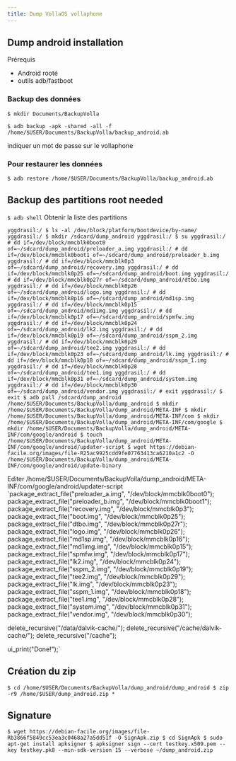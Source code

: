 ```yaml
---
title: Dump VollaOS vollaphone
---
```

## Dump android installation
Prérequis 
- Android rooté
- outils adb/fastboot

### Backup des données

`$ mkdir Documents/BackupVolla`

`$ adb backup -apk -shared -all -f /home/$USER/Documents/BackupVolla/backup_android.ab`

indiquer un mot de passe sur le vollaphone

### Pour restaurer les données 
`$ adb restore /home/$USER/Documents/BackupVolla/backup_android.ab`

## Backup des partitions root needed

`$ adb shell`
Obtenir la liste des partitions

`yggdrasil:/ $ ls -al /dev/block/platform/bootdevice/by-name/
yggdrasil:/ $ mkdir /sdcard/dump_android
yggdrasil:/ $ su
yggdrasil:/ # dd if=/dev/block/mmcblk0boot0 of=~/sdcard/dump_android/preloader_a.img
yggdrasil:/ # dd if=/dev/block/mmcblk0boot1 of=~/sdcard/dump_android/preloader_b.img
yggdrasil:/ # dd if=/dev/block/mmcblk0p3 of=~/sdcard/dump_android/recovery.img
yggdrasil:/ # dd if=/dev/block/mmcblk0p25 of=~/sdcard/dump_android/boot.img
yggdrasil:/ # dd if=/dev/block/mmcblk0p27r of=~/sdcard/dump_android/dtbo.img
yggdrasil:/ # dd if=/dev/block/mmcblk0p26 of=~/sdcard/dump_android/logo.img
yggdrasil:/ # dd if=/dev/block/mmcblk0p16 of=~/sdcard/dump_android/md1sp.img
yggdrasil:/ # dd if=/dev/block/mmcblk0p15 of=~/sdcard/dump_android/md1img.img
yggdrasil:/ # dd if=/dev/block/mmcblk0p17 of=~/sdcard/dump_android/spmfw.img
yggdrasil:/ # dd if=/dev/block/mmcblk0p24 of=~/sdcard/dump_android/lk2.img
yggdrasil:/ # dd if=/dev/block/mmcblk0p19 of=~/sdcard/dump_android/sspm_2.img
yggdrasil:/ # dd if=/dev/block/mmcblk0p29 of=~/sdcard/dump_android/tee2.img
yggdrasil:/ # dd if=/dev/block/mmcblk0p23 of=~/sdcard/dump_android/lk.img
yggdrasil:/ # dd if=/dev/block/mmcblk0p18 of=~/sdcard/dump_android/sspm_1.img
yggdrasil:/ # dd if=/dev/block/mmcblk0p28 of=~/sdcard/dump_android/tee1.img
yggdrasil:/ # dd if=/dev/block/mmcblk0p31 of=~/sdcard/dump_android/system.img
yggdrasil:/ # dd if=/dev/block/mmcblk0p30 of=~/sdcard/dump_android/vendor.img
yggdrasil:/ # exit
yggdrasil:/ $ exit
$ adb pull /sdcard/dump_android /home/$USER/Documents/BackupVolla/dump_android
$ mkdir /home/$USER/Documents/BackupVolla/dump_android/META-INF
$ mkdir /home/$USER/Documents/BackupVolla/dump_android/META-INF/com
$ mkdir /home/$USER/Documents/BackupVolla/dump_android/META-INF/com/google
$ mkdir /home/$USER/Documents/BackupVolla/dump_android/META-INF/com/google/android
$ touch /home/$USER/Documents/BackupVolla/dump_android/META-INF/com/google/android/updater-script
$ wget https://debian-facile.org/images/file-R25ac9925cdd9fe07763413ca6210a1c2 -O /home/$USER/Documents/BackupVolla/dump_android/META-INF/com/google/android/update-binary`

Editer /home/$USER/Documents/BackupVolla/dump_android/META-INF/com/google/android/updater-script
`package_extract_file("preloader_a.img", "/dev/block/mmcblk0boot0");
package_extract_file("preloader_b.img", "/dev/block/mmcblk0boot1");
package_extract_file("recovery.img", "/dev/block/mmcblk0p3");
package_extract_file("boot.img", "/dev/block/mmcblk0p25");
package_extract_file("dtbo.img", "/dev/block/mmcblk0p27r");
package_extract_file("logo.img", "/dev/block/mmcblk0p26");
package_extract_file("md1sp.img", "/dev/block/mmcblk0p16");
package_extract_file("md1img.img", "/dev/block/mmcblk0p15");
package_extract_file("spmfw.img", "/dev/block/mmcblk0p17");
package_extract_file("lk2.img", "/dev/block/mmcblk0p24");
package_extract_file("sspm_2.img", "/dev/block/mmcblk0p19");
package_extract_file("tee2.img", "/dev/block/mmcblk0p29");
package_extract_file("lk.img", "/dev/block/mmcblk0p23");
package_extract_file("sspm_1.img", "/dev/block/mmcblk0p18");
package_extract_file("tee1.img", "/dev/block/mmcblk0p28");
package_extract_file("system.img", "/dev/block/mmcblk0p31");
package_extract_file("vendor.img", "/dev/block/mmcblk0p30");

delete_recursive("/data/dalvik-cache/");
delete_recursive("/cache/dalvik-cache/");
delete_recursive("/cache");

ui_print("Done!");`

## Création du zip
`$ cd /home/$USER/Documents/BackupVolla/dump_android/dump_android
$ zip -r9 /home/$USER/dump_android.zip *`

## Signature
`$ wget https://debian-facile.org/images/file-Rb3866f5849cc53ea3c0468a27a5dd51f -O SignApk.zip
$ cd SignApk
$ sudo apt-get install apksigner
$ apksigner sign --cert testkey.x509.pem --key testkey.pk8 --min-sdk-version 15 --verbose ~/dump_android.zip`